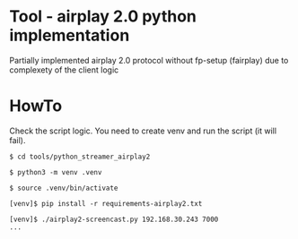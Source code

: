 # Tool - airplay 2.0 python implementation

Partially implemented airplay 2.0 protocol without fp-setup (fairplay) due to complexety of the
client logic

# HowTo

Check the script logic. You need to create venv and run the script (it will fail).
```
$ cd tools/python_streamer_airplay2

$ python3 -m venv .venv

$ source .venv/bin/activate

[venv]$ pip install -r requirements-airplay2.txt

[venv]$ ./airplay2-screencast.py 192.168.30.243 7000
...
```
